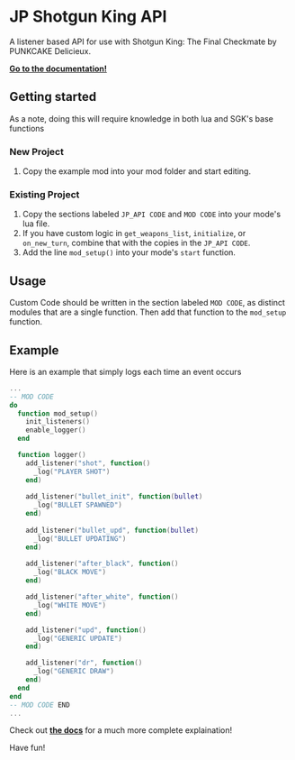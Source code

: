 # JP Shotgun King API
A listener based API for use with Shotgun King: The Final Checkmate by PUNKCAKE Delicieux.


**[Go to the documentation!](/doc/api.md)**

## Getting started
As a note, doing this will require knowledge in both lua and SGK's base functions 
### New Project
1. Copy the example mod into your mod folder and start editing.

### Existing Project
1. Copy the sections labeled `JP_API CODE` and `MOD CODE` into your mode's lua file.
2. If you have custom logic in `get_weapons_list`, `initialize`, or `on_new_turn`, combine that with the copies in the `JP_API CODE`.
3. Add the line `mod_setup()` into your mode's `start` function.

## Usage
Custom Code should be written in the section labeled `MOD CODE`, as distinct modules that are a single function. Then add that function to the `mod_setup` function.

## Example
Here is an example that simply logs each time an event occurs
```lua
...
-- MOD CODE
do
  function mod_setup()
    init_listeners()
    enable_logger()
  end

  function logger()
    add_listener("shot", function() 
      _log("PLAYER SHOT")
    end)
    
    add_listener("bullet_init", function(bullet) 
      _log("BULLET SPAWNED")
    end)
    
    add_listener("bullet_upd", function(bullet) 
      _log("BULLET UPDATING")
    end)
    
    add_listener("after_black", function() 
      _log("BLACK MOVE")
    end)

    add_listener("after_white", function() 
      _log("WHITE MOVE")
    end)

    add_listener("upd", function() 
      _log("GENERIC UPDATE")
    end)

    add_listener("dr", function() 
      _log("GENERIC DRAW")
    end)
  end
end
-- MOD CODE END
...
```

Check out **[the docs](/doc/api.md)** for a much more complete explaination!

Have fun!
